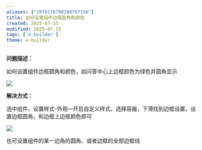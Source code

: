 ```yaml
---
aliases: ["1970176790288757156"]
title: 如何设置组件边框圆角和颜色
created: 2025-07-15
modified: 2025-07-15
tags: ['e-builder']
theme: e-builder
---
```


**问题描述：**

如何设置组件边框圆角和颜色，如问答中心上边框颜色为绿色并圆角显示

![](https://myhelpdoc.oss-cn-heyuan.aliyuncs.com/mdimages/562be5222c295765729c53ace4e29e42.jpg)

**解决方式：**

选中组件，设置样式-外观—开启自定义样式，选择容器，下滑找到边框设置，设置边框圆角，和边框上边框颜色即可

![](https://myhelpdoc.oss-cn-heyuan.aliyuncs.com/mdimages/87180a32b85d1fb5b86006cad768ff11.jpg)

也可设置组件的某一边角的圆角、或者边框的全部边框线

